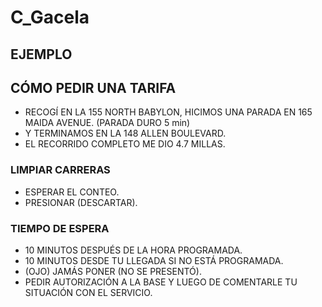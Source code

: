 # C_Gacela
 
## EJEMPLO

## CÓMO PEDIR UNA TARIFA

* RECOGÍ EN LA 155 NORTH BABYLON, HICIMOS UNA PARADA EN 165 MAIDA AVENUE. (PARADA DURO 5 min)
* Y TERMINAMOS EN LA 148 ALLEN BOULEVARD.
* EL RECORRIDO COMPLETO ME DIO 4.7 MILLAS.

### LIMPIAR CARRERAS

- ESPERAR EL CONTEO.
- PRESIONAR (DESCARTAR).

### TIEMPO DE ESPERA

- 10 MINUTOS DESPUÉS DE LA HORA PROGRAMADA.
- 10 MINUTOS DESDE TU LLEGADA SI NO ESTÁ PROGRAMADA.
- (OJO) JAMÁS PONER (NO SE PRESENTÓ).
- PEDIR AUTORIZACIÓN A LA BASE Y LUEGO DE COMENTARLE TU SITUACIÓN CON EL SERVICIO.


